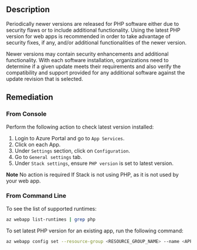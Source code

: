 ## Description

Periodically newer versions are released for PHP software either due to security flaws or to include additional functionality. Using the latest PHP version for web apps is recommended in order to take advantage of security fixes, if any, and/or additional functionalities of the newer version.

Newer versions may contain security enhancements and additional functionality. With each software installation, organizations need to determine if a given update meets their requirements and also verify the compatibility and support provided for any additional software against the update revision that is selected.

## Remediation

### From Console

Perform the following action to check latest version installed:

  1. Login to Azure Portal and go to `App Services`.
  2. Click on each App.
  3. Under `Settings` section, click on `Configuration`.
  4. Go to `General settings` tab.
  5. Under `Stack settings`, ensure `PHP version` is set to latest version.

**Note** No action is required If Stack is not using PHP, as it is not used by your web app.

### From Command Line

To see the list of supported runtimes:

```bash
az webapp list-runtimes | grep php
```

To set latest PHP version for an existing app, run the following command:

```bash
az webapp config set --resource-group <RESOURCE_GROUP_NAME> --name <APP_NAME> --php-version <VERSION>
```
